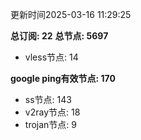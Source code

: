更新时间2025-03-16 11:29:25

**总订阅: 22**
**总节点: 5697**
- vless节点: 14

**google ping有效节点: 170**
- ss节点: 143
- v2ray节点: 18
- trojan节点: 9
